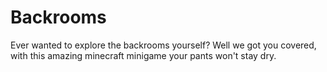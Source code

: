 # Backrooms

Ever wanted to explore the backrooms yourself?
Well we got you covered, with this amazing minecraft minigame
your pants won't stay dry.
